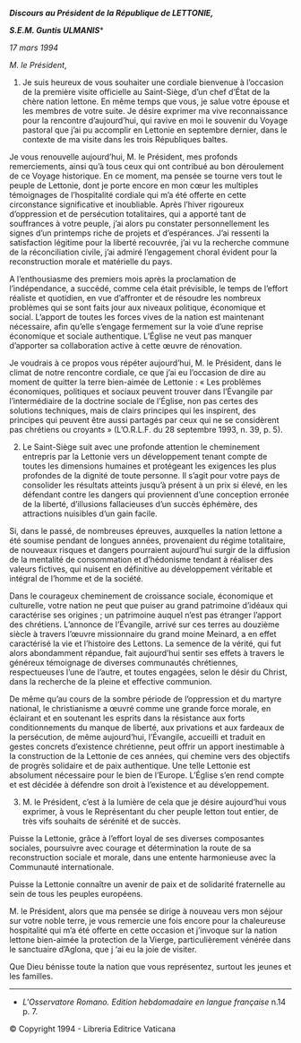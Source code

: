 ***Discours au Président de la République de LETTONIE,***

***S.E.M. Guntis ULMANIS****

*17 mars 1994*

*M. le Président*,

1. Je suis heureux de vous souhaiter une cordiale bienvenue à l’occasion de la première visite officielle au Saint-Siège, d’un chef d’État de la chère nation lettone. En même temps que vous, je salue votre épouse et les membres de votre suite. Je désire exprimer ma vive reconnaissance pour la rencontre d’aujourd’hui, qui ravive en moi le souvenir du Voyage pastoral que j’ai pu accomplir en Lettonie en septembre dernier, dans le contexte de ma visite dans les trois Républiques baltes.

Je vous renouvelle aujourd’hui, M. le Président, mes profonds remerciements, ainsi qu’à tous ceux qui ont contribué au bon déroulement de ce Voyage historique. En ce moment, ma pensée se tourne vers tout le peuple de Lettonie, dont je porte encore en mon cœur les multiples témoignages de l’hospitalité cordiale qui m’a été offerte en cette circonstance significative et inoubliable. Après l’hiver rigoureux d’oppression et de persécution totalitaires, qui a apporté tant de souffrances à votre peuple, j’ai alors pu constater personnellement les signes d’un printemps riche de projets et d’espérances. J’ai ressenti la satisfaction légitime pour la liberté recouvrée, j’ai vu la recherche commune de la réconciliation civile, j’ai admiré l’engagement choral évident pour la reconstruction morale et matérielle du pays.

A l’enthousiasme des premiers mois après la proclamation de l’indépendance, a succédé, comme cela était prévisible, le temps de l’effort réaliste et quotidien, en vue d’affronter et de résoudre les nombreux problèmes qui se sont faits jour aux niveaux politique, économique et social. L’apport de toutes les forces vives de la nation est maintenant nécessaire, afin qu’elle s’engage fermement sur la voie d’une reprise économique et sociale authentique. L’Église ne veut pas manquer d’apporter sa collaboration active à cette œuvre de rénovation.

Je voudrais à ce propos vous répéter aujourd’hui, M. le Président, dans le climat de notre rencontre cordiale, ce que j’ai eu l’occasion de dire au moment de quitter la terre bien-aimée de Lettonie : « Les problèmes économiques, politiques et sociaux peuvent trouver dans l’Évangile par l’intermédiaire de la doctrine sociale de l’Église, non pas certes des solutions techniques, mais de clairs principes qui les inspirent, des principes qui peuvent être aussi partagés par ceux qui ne se considèrent pas chrétiens ou croyants » (L’O.R.L.F. du 28 septembre 1993, n. 39, p. 5).

2. Le Saint-Siège suit avec une profonde attention le cheminement entrepris par la Lettonie vers un développement tenant compte de toutes les dimensions humaines et protégeant les exigences les plus profondes de la dignité de toute personne. Il s’agit pour votre pays de consolider les résultats atteints jusqu’à présent à un prix si élevé, en les défendant contre les dangers qui proviennent d’une conception erronée de la liberté, d’illusions fallacieuses d’un succès éphémère, des attractions nuisibles d’un gain facile.

Si, dans le passé, de nombreuses épreuves, auxquelles la nation lettone a été soumise pendant de longues années, provenaient du régime totalitaire, de nouveaux risques et dangers pourraient aujourd’hui surgir de la diffusion de la mentalité de consommation et d’hédonisme tendant à réaliser des valeurs fictives, qui nuisent en définitive au développement véritable et intégral de l’homme et de la société.

Dans le courageux cheminement de croissance sociale, économique et culturelle, votre nation ne peut que puiser au grand patrimoine d’idéaux qui caractérise ses origines ; un patrimoine auquel n’est pas étranger l’apport des chrétiens. L’annonce de l’Évangile, arrivé sur ces terres au douzième siècle à travers l’œuvre missionnaire du grand moine Meinard, a en effet caractérisé la vie et l’histoire des Lettons. La semence de la vérité, qui fut alors abondamment répandue, fait aujourd’hui sentir ses effets à travers le généreux témoignage de diverses communautés chrétiennes, respectueuses l’une de l’autre, et toutes engagées, selon le désir du Christ, dans la recherche de la pleine et effective communion.

De même qu’au cours de la sombre période de l’oppression et du martyre national, le christianisme a œuvré comme une grande force morale, en éclairant et en soutenant les esprits dans la résistance aux forts conditionnements du manque de liberté, aux privations et aux fardeaux de la persécution, de même aujourd’hui, l’Évangile, accueilli et traduit en gestes concrets d’existence chrétienne, peut offrir un apport inestimable à la construction de la Lettonie de ces années, qui chemine vers des objectifs de progrès solidaire et de paix authentique. Une telle Lettonie est absolument nécessaire pour le bien de l’Europe. L’Église s’en rend compte et est décidée à défendre son droit à l’existence et au développement.

3. M. le Président, c’est à la lumière de cela que je désire aujourd’hui vous exprimer, à vous le Représentant du cher peuple letton tout entier, de très vifs souhaits de sérénité et de succès.

Puisse la Lettonie, grâce à l’effort loyal de ses diverses composantes sociales, poursuivre avec courage et détermination la route de sa reconstruction sociale et morale, dans une entente harmonieuse avec la Communauté internationale.

Puisse la Lettonie connaître un avenir de paix et de solidarité fraternelle au sein de tous les peuples européens.

M. le Président, alors que ma pensée se dirige à nouveau vers mon séjour sur votre noble terre, je vous remercie une fois encore pour la chaleureuse hospitalité qui m’a été offerte en cette occasion et j’invoque sur la nation lettone bien-aimée la protection de la Vierge, particulièrement vénérée dans le sanctuaire d’Aglona, que j ‘ai eu la joie de visiter.

Que Dieu bénisse toute la nation que vous représentez, surtout les jeunes et les familles.

* * *

* *L'Osservatore Romano. Edition hebdomadaire en langue française* n.14 p. 7.

© Copyright 1994 - Libreria Editrice Vaticana